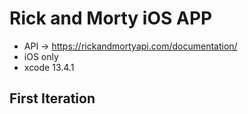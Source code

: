 # Rick and Morty iOS APP

- API -> https://rickandmortyapi.com/documentation/
- iOS only
- xcode 13.4.1

## First Iteration

